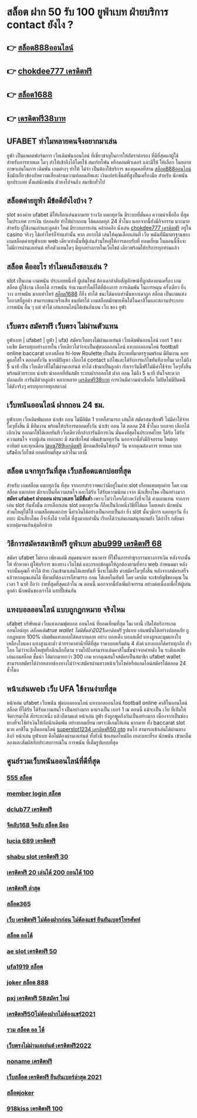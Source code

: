 # สล็อต ฝาก 50 รับ 100 ยูฟ่าเบท ฝ่ายบริการ  contact ยังไง ?

## 👉 [สล็อต888ออนไลน์](https://mabet.net/20-free-100/)
## 👉 [chokdee777 เครดิตฟรี](https://member.mabet.net/?action=login)
## 👉 [สล็อต1688](https://mabet.net/pg-slot-credit-free/)
## 👉 [เครดิตฟรี38บาท](https://mabet.net/credit-free-100/)

## UFABET ทำไมหลายคนจึงอยากมาเล่น

 ยูฟ่า เป็นแพลตฟอร์มการ เว็บเดิมพันออนไลน์ ที่เชี่ยวชาญในการให้อัตราต่อรอง ที่ดีที่สุดแก่ผู้ใช้ สำหรับการทายผล ใดๆ   ทำให้เข้าถึงได้โดยใช้  สมาร์ทโฟน หรือคอมพิวเตอร์ และมีให้  ให้เลือก ในหลายภาษาเล่นในการ เดิมพัน เกมต่างๆ ทำให้ ไม่จำ เป็นต้องใช้บริการ ของบุคคลที่สาม [สล็อต888ออนไลน์](https://member.mabet.net/?action=login) ซึ่งมักเกี่ยวข้องกับความเสี่ยงด้านความปลอดภัยและ  เงินเปอร์เซ็นต์ที่สูงป็นเครื่องมือ สำหรับ นักพนัน ทุกประเภท ตั้งแต่นักพนัน ตัวยงไปจนถึง สมาชิกทั่วไป


## สล็อตค่ายยูฟ่า มีข้อดียังไงบ้าง ?
 slot ของค่าย ufabet มีให้เลือกเล่นมากมาย  รางวัล  แตกทุกวัน มีระบบที่มั่นคง  ความน่าเชื่อถือ ที่สุดในประเทศ การเงิน  ปลอดภัย  ทำให้ฝากถอน ได้ตลอดทุก 24 ชั่วโมง นอกจากนี้ยังมีกิจกรรม  มากมาย สำหรับ ผู้ใช้งานเก่าและลูกค้า ใหม่ มีระบบการเล่น  คล้ายคลึง  นั่งเล่น [chokdee777 เครดิตฟรี](https://mabet.net/pg-slot-credit-free/) อยู่ใน casino  จริงๆ ได้เท่าไหร่ก็จ่ายเท่านั้น หาก อยากได้ เล่นให้คุณเลือกเล่นที่ เว็บ พนันที่มีมาตรฐานของ เกมสล็อตค่ายยูฟ่าเบท  web เดียวเท่านั้นที่ผู้เล่นส่วนใหญ่ให้การตอบรับที่ ยอดเยี่ยม ในตอนนี้ซึ่งจะไม่มีการผ่านเอเย่นต์ หรือตัวแทนใดๆ มีทุกอย่างภายในเว็บไชต์ เดียวพร้อมให้บริการทุกท่านแล้ว

## สล็อต  คืออะไร ทำไมคนถึงชอบเล่น ?

 slot เป็นเกม เกมพนัน ประเภทหนึ่งที่ ผู้เล่นใหม่ ต้องเดาลำดับสัญลักษณ์ที่ถูกต้องบนเครื่อง เกมสล็อต  ผู้ใช้งาน เลือกได้   การพนัน จำนวนเท่าใดก็ได้ที่ต้องการ การเดิมพัน ในการหมุน ครั้งเดียว ยิ่งวาง  การพนัน มากเท่าไหร่ [สล็อต1688](https://mabet.net/credit-free-100/) ก็ยิ่ง ทำได้ ชนะได้มากเท่านั้นหากเดาถูก สล็อต เป็นเกมแห่งโอกาสที่ลูกค้า สามารถชนะหรือเสีย ธนบัตรได้  เกมสล็อตมักพบเห็นได้ในคาสิโนและสถานประกอบ  การพนัน อื่น ๆ แต่ ทำได้ เล่นออนไลน์ได้เช่นกันบน เว็บ ของ ยูฟ่า


## เว็บตรง สมัครฟรี เว็บตรง ไม่ผ่านตัวแทน 

ยูฟ่าเบท | ufabet | ยูฟ่า | ufa} สมัครเว็บตรงไม่ผ่านเอเย่นต์     เว็บเดิมพันออนไลน์ เบอร์ 1 ของเอเชีย มีครบทุกอย่างภายใน เว็บเดียวไม่ว่าจะเป็นฟุตบอลออนไลน์ แทงบอลออนไลน์ football online baccarat  แทงสล็อต  hi-low    Roulette   เป็นต้น มีระบบที่มาตรฐานพร้อม มีทีมงาน คอยดูแลใส่ใจ ตลอดทั้งวัน  หากมีปัญหา เลือกได้  contact แก้ไขและได้รับการแก้ไขทันทีภายในเวลาไม่ถึง 5 นาที เป็น เว็บเดียวที่ไม่ไม่ผ่านเอเย่นต์   ทำได้ เข้ามาเป็นลูกค้า กับเราวันนี้ฟรีไม่มีค่าใช้จ่าย ใดๆทั้งสิ้น พร้อมด้วยระบบ นำเข้า   นำออกที่ทันสมัย ระบบฝากออกโต้ ฝาก  ถอน ไม่ถึง 5 นาที ทันใจสะดวกปลอดภัย การันตีด้วยลูกค้า  หลากหลาย  [เครดิตฟรี38บาท](https://bio.link/tisawago) การเงินมีความน่าเชื่อถือ ไม่ปิดไม่มีปิดหนี ได้ตังจริงๆ ครบทุกบาททุกสตางค์


## เว็บพนันออนไลน์   ฝากถอน 24 ชม.

ยูฟ่าเบท  เว็บเดิมพันบอล นำเข้า  ถอน  ไม่มีลิมิต  1 บาทก็สามารถ เล่นได้ สมัครสมาชิกฟรี ไม่มีค่าใช้จ่ายใดๆทั้งสิ้น มี มีทีมงาน พร้อมให้บริการตลอดทั้งวัน  นำเข้า  ถอน ได้ ตลอด 24 ชั่วโมง  บอลจบ เลือกได้  เบิกเงิน ออกมาใช้ได้เลยทันที  เว็บเดียวที่กล้าการันตีการเงิน มั่นคงที่สุดในประเทศไทย ได้รับ ได้รับความสนใจ จากผู้เล่น เยอะแยะ มี สมาชิกใหม่ เพิ่มเข้ามาทุกวัน นอกจากนี้ยังมีกิจกรรม ใหม่ทุก อาทิตย์ และทุกเดือน [lava789เครดิตฟรี](https://mabet.net/) มียอดเสียคืนให้ทุก7 วัน   หากคุณต้องการ ทายผล บอล  ufaคือเว็บไซต์  ยอดเยี่ยมที่สุด แล้วในเวลานี้ 

## สล็อต  แจกทุกวันที่สุด เว็บสล็อตแตกบ่อยที่สุด

สำหรับ เกมสล็อต แตกทุกวัน ที่สุด จากการสำรวจพบว่ามีอยู่ในค่าย slot เกือบแทบทุกค่าย โดย เกมสล็อต แตกบ่อย  มักจะเป็นที่ความสนใจ และได้รับ  ได้รับความนิยม เจาก นักเสี่ยงโชค เป็นอย่างมาก **สมัคร ufabet ฝากถอน ผ่านวอเลท ไม่มีขั้นต่ำ**  เพราะไม่ว่าใครก็ต่างหวังที่จะได้ ค่าตอบแทน จากการเล่น slot กันทั้งนั้น การเลือกเล่น slot  แตกทุกวัน  ก็ถือเป็นอีกหนึ่งวิธีที่ได้ผล โดยเหล่า นักพนัน  ส่วนใหญ่ได้ใช้ เกมสล็อตแตกง่าย นี้ทำเงินได้อย่างเป็นกอบเป็นกำ ยิ่ง slot นั้นๆมีการ แตกทุกวัน  ยิ่งเยอะ นักเสี่ยงโชค ก็จะยิ่งได้ รายได้ ที่สูงมากเท่านั้น เรียกได้ว่าเล่นเกมสนุกแถมยัง ได้กำไร  กลับมาแบบคุ้มจนเกินคุ้มอีกด้วย


## วิธีการสมัครสมาชิกฟรี  ยูฟ่าเบท  [abu999 เครดิตฟรี 68](https://mabet.net/register/) 

สมัคร ufabet   ไม่ยาก  เพียงแค่มี  สมุดธนาคาร ธนาคาร ที่ใช้ในการทำธุรกรรมทางการเงิน หลังจากนั้นให้ ทักหาหา ผู้ให้บริการ ของทาง เว็บไชต์  และกรอกข้อมูลให้ถูกต้องตามที่ทาง web กำหนดมา หลังจากนั้นคุณก็ ทำได้  ย้าย เงินเข้ามาเล่นได้เลยทันที ซึ่งจะไม่เสีย ค่าสมัครใดๆทั้งสิ้น หลังจากสมัครเสร็จแล้วหากคุณเล่นได้ ที่ตามที่ต้องการก็สามารถ ถอน ได้เลยในทันที โดย เครดิต จะเข้าบัญชีของคุณ  ในเวลา 1 นาที ถือว่า ง่ายที่สุดที่สุดแล้วใน ณ ตอนนี้ นอกจากนี้ยังเพิ่มกิจกรรม  อย่างต่อเนื่องเพื่อให้ผู้เล่น ลูกค้า นักพนันของเราได้ แฮปปี้เช่นกัน

## แทงบอลออนไลน์ แบบถูกฏกหมาย จริงไหม 

 ufabet บริษัทแม่ เว็บแทงเกมฟุตบอล ออนไลน์ ที่ยอดเยี่ยมที่สุด ในเวลานี้ เปิดให้บริการเกมออนไลน์ทุก *สล็อตเติมtrue wallet ไม่มีขั้นต่ํา2021เครดิตฟรี* รูปแบบ   เล่นพนันได้อย่างปลอดภัย ถูกกฏหมาย 100% เดิมพันแทงบอลได้หลากหลาย  อย่าง บอลเต็ง บอลสเต็ป แทงลูกเตะมุมแทงใบเหลืองใบแดง แทงสูงและต่ำ ด้วยราคาค่าน้ำที่ดีที่สุด ราคาบอลเริ่มต้น 4 ตังค์ แทงบอลได้ครบทุกลีก ทั่วโลก ไม่ว่าจะลีกใหญ่หรือลีกเล็กก็ตาม รวมไปถึงสามารถเล่นคาสิโนชั้นนำจากค่ายดัง ใน ระดับเอเชีย เล่นเกมสล็อต ชั้นนำ ได้มากมายกว่า 300 เกม หากคุณสนใจสมัครเป็นสมาชิก  ufabet wallet  สามารถสมัครได้ง่ายหลายช่องทางไม่ว่าจะสมัครผ่านทางหน้าเว็บไซค์หรือแอดไลน์สมัครได้ตลอด 24 ชั่วโมง

## หน้าเล่นweb  เว็บ UFA ใช้งานง่ายที่สุด 

หน้าเล่น  ufabet   เว็บพนัน  ฟุตบอลออนไลน์ แทงบอลออนไลน์ football online คาสิโนออนไลน์    สล็อต ที่ได้รับ ได้รับความสนใจ เป็นอย่างมาก มาแรงเป็น  เบอร์ 1  ณ ตอนนี้ แม้จะเป็น เว็บ ที่เปิดให้ จัดการมาได้ สักระยะหนึ่ง แล้วก็ตามแต่ หน้าเล่น  ยูฟ่า ยังถูกพูดถึงกันเป็นอย่างมาก เนื่องจากเป็นช่องทางที่จะใช้ทำเงินให้กับนักเดิมพัน   อย่างยอดเยี่ยม เพราะมีเกมให้เล่น มากมาย ทั้ง  baccarat  slot  มวย คาสิโน   รูเล็ตออนไลน์   [superslot1234 เครดิตฟรี50 otp](https://mabet.net/credit-free-new/) ชนไก่ สามารถเข้าเล่นได้ผ่านทางลิงก์  หน้าเล่น ยูฟ่าเบท  คือไม่ต้องผ่านเอเย่นต์  ทั้งยังมี ข้อเสนอใหม่อีก เยอะแยะที่รอ นักพนัน  เข้ามาลิ้มลองและสัมผัสกับประสบการณ์ใน การพนัน ที่เต็มรูปแบบที่สุด


## ศูนย์รวมเว็บพนันออนไลน์ที่ดีที่สุด

### [555 สล็อต](https://atom.io/themes/MABET.net%20สล็อตแจกโบนัส%20777%20เครดิตฟรี%2038%20008%20สล็อต%20ฝาก%2020%20รับ%20100%20แตกหนัก)
### [member login สล็อต](https://atom.io/themes/MABET.net%20สล็อตแจกโบนัส%20สล็อตxoทดลองเล่น%20008%20สล็อต%20ฝาก%2020%20รับ%20100%20แตกหนัก)
### [dclub77 เครดิตฟรี](https://atom.io/themes/MABET.net%20สล็อตแจกโบนัส%20โปร%20สล็อต%20สมาชิก%20ใหม่%20ฝาก%2010%20รับ%20100%20วอ%20เลท%20008%20สล็อต%20ฝาก%2020%20รับ%20100%20แตกหนัก)
### [จีคลับ168 จีคลับ สล็อต มือถ](https://atom.io/themes/MABET.net%20สล็อตแจกโบนัส%20thesun%20168.com%20สล็อต%20008%20สล็อต%20ฝาก%2020%20รับ%20100%20แตกหนัก)
### [lucia 689 เครดิตฟรี](https://atom.io/themes/MABET.net%20สล็อตแจกโบนัส%20panda%20777เครดิตฟรี%20100%20008%20สล็อต%20ฝาก%2020%20รับ%20100%20แตกหนัก)
### [shabu slot เครดิตฟรี 30](https://atom.io/themes/MABET.net%20สล็อตแจกโบนัส%20v9v9%20superslot%20เครดิตฟรี50%20008%20สล็อต%20ฝาก%2020%20รับ%20100%20แตกหนัก)
### [เครดิตฟรี 20 เล่นได้ 200 ถอนได้ 100](https://atom.io/themes/MABET.net%20สล็อตแจกโบนัส%20ufa191%20เครดิตฟรี%20008%20สล็อต%20ฝาก%2020%20รับ%20100%20แตกหนัก)
### [เครดิตฟรี ล่าสุด](https://atom.io/themes/MABET.net%20สล็อตแจกโบนัส%20true%20wallet%20สล็อต%20ฝาก10รับ100%20วอ%20เลท%20008%20สล็อต%20ฝาก%2020%20รับ%20100%20แตกหนัก)
### [สล็อต365](https://atom.io/themes/MABET.net%20สล็อตแจกโบนัส%20สล็อต%20wallet%20เครดิตฟรี%202022%20ล่าสุด%20008%20สล็อต%20ฝาก%2020%20รับ%20100%20แตกหนัก)
### [เว็บ เครดิตฟรี ไม่ต้องฝากก่อน ไม่ต้องแชร์ ยืนยันเบอร์โทรศัพท์](https://atom.io/themes/MABET.net%20สล็อตแจกโบนัส%20wm789เครดิตฟรี%20008%20สล็อต%20ฝาก%2020%20รับ%20100%20แตกหนัก)
### [สล็อต ออโต้](https://atom.io/themes/MABET.net%20สล็อตแจกโบนัส%20member%20เครดิตฟรี%20008%20สล็อต%20ฝาก%2020%20รับ%20100%20แตกหนัก)
### [ae slot เครดิตฟรี 50](https://atom.io/themes/MABET.net%20สล็อตแจกโบนัส%20ควีน%20สล็อต%20pg%20008%20สล็อต%20ฝาก%2020%20รับ%20100%20แตกหนัก)
### [ufa1919 สล็อต](https://atom.io/themes/MABET.net%20สล็อตแจกโบนัส%20r666%20สล็อต%20008%20สล็อต%20ฝาก%2020%20รับ%20100%20แตกหนัก)
### [joker สล็อต 888](https://atom.io/themes/MABET.net%20สล็อตแจกโบนัส%20betflik%20เครดิตฟรี%2050%20ยืนยันเบอร์%20008%20สล็อต%20ฝาก%2020%20รับ%20100%20แตกหนัก)
### [pxj เครดิตฟรี 58สมัคร ใหม่](https://atom.io/themes/MABET.net%20สล็อตแจกโบนัส%20joker%20สล็อต%20888%20008%20สล็อต%20ฝาก%2020%20รับ%20100%20แตกหนัก)
### [เครดิตฟรี50ไม่ต้องฝากไม่ต้องแชร์2021](https://atom.io/themes/MABET.net%20สล็อตแจกโบนัส%20สล็อตxo%20โอน%20ผ่าน%20วอ%20เลท%20008%20สล็อต%20ฝาก%2020%20รับ%20100%20แตกหนัก)
### [รวม สล็อต ออ โต้](https://atom.io/themes/MABET.net%20สล็อตแจกโบนัส%20pg%20เครดิตฟรี%20กดรับ%20เอง%20008%20สล็อต%20ฝาก%2020%20รับ%20100%20แตกหนัก)
### [เว็บตรงไม่ผ่านเอเย่นต์ เครดิตฟรี2022](https://atom.io/themes/MABET.net%20สล็อตแจกโบนัส%20123bet%20เครดิตฟรี%20008%20สล็อต%20ฝาก%2020%20รับ%20100%20แตกหนัก)
### [noname เครดิตฟรี](https://atom.io/themes/MABET.net%20สล็อตแจกโบนัส%20สล็อต%20เว็บ%20ใหม่%20008%20สล็อต%20ฝาก%2020%20รับ%20100%20แตกหนัก)
### [เว็บสล็อต เครดิตฟรี ยืนยันเบอร์ล่าสุด 2021](https://atom.io/themes/MABET.net%20สล็อตแจกโบนัส%20เครดิตฟรี%20สมัครแล้วรับเลย%20008%20สล็อต%20ฝาก%2020%20รับ%20100%20แตกหนัก)
### [สล็อตjoker](https://atom.io/themes/MABET.net%20สล็อตแจกโบนัส%20สล็อต%20pg%20เครดิตฟรี%20100%20ไม่ต้องฝาก%20ไม่ต้องแชร์%202021%20008%20สล็อต%20ฝาก%2020%20รับ%20100%20แตกหนัก)
### [918kiss เครดิตฟรี 100](https://atom.io/themes/MABET.net%20สล็อตแจกโบนัส%20สล็อต%20เครดิตฟรี%20ไม่มี%20เงื่อนไข%20008%20สล็อต%20ฝาก%2020%20รับ%20100%20แตกหนัก)